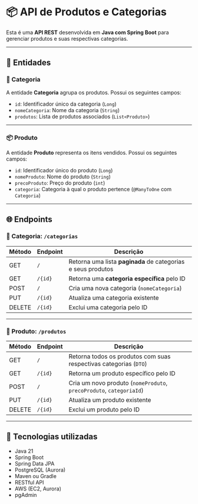 # 📦 API de Produtos e Categorias

Esta é uma **API REST** desenvolvida em **Java com Spring Boot** para gerenciar produtos e suas respectivas categorias.

---

## 🧩 Entidades

### 📁 Categoria

A entidade **Categoria** agrupa os produtos. Possui os seguintes campos:

- `id`: Identificador único da categoria (`Long`)
- `nomeCategoria`: Nome da categoria (`String`)
- `produtos`: Lista de produtos associados (`List<Produto>`)

---

### 📦 Produto

A entidade **Produto** representa os itens vendidos. Possui os seguintes campos:

- `id`: Identificador único do produto (`Long`)
- `nomeProduto`: Nome do produto (`String`)
- `precoProduto`: Preço do produto (`int`)
- `categoria`: Categoria à qual o produto pertence (`@ManyToOne` com `Categoria`)

---

## 🌐 Endpoints

### 🔹 Categoria: `/categorias`

| Método | Endpoint     | Descrição                                                                 |
|--------|--------------|---------------------------------------------------------------------------|
| GET    | `/`          | Retorna uma lista **paginada** de categorias e seus produtos              |
| GET    | `/{id}`      | Retorna uma **categoria específica** pelo ID                              |
| POST   | `/`          | Cria uma nova categoria (`nomeCategoria`)                                 |
| PUT    | `/{id}`      | Atualiza uma categoria existente                                           |
| DELETE | `/{id}`      | Exclui uma categoria pelo ID                                               |

---

### 🔹 Produto: `/produtos`

| Método | Endpoint     | Descrição                                                                 |
|--------|--------------|---------------------------------------------------------------------------|
| GET    | `/`          | Retorna todos os produtos com suas respectivas categorias (`DTO`)         |
| GET    | `/{id}`      | Retorna um produto específico pelo ID                                     |
| POST   | `/`          | Cria um novo produto (`nomeProduto`, `precoProduto`, `categoriaId`)       |
| PUT    | `/{id}`      | Atualiza um produto existente                                             |
| DELETE | `/{id}`      | Exclui um produto pelo ID                                                 |

---

## 🚀 Tecnologias utilizadas

- Java 21
- Spring Boot
- Spring Data JPA
- PostgreSQL (Aurora)
- Maven ou Gradle
- RESTful API
- AWS (EC2, Aurora)
- pgAdmin
